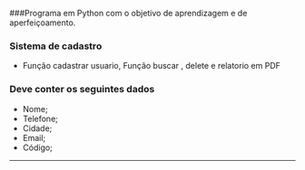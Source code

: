 ###Programa em Python com o objetivo de aprendizagem e de aperfeiçoamento.


### Sistema de cadastro  ###

- Função cadastrar usuario, Função buscar , delete e relatorio em PDF 

### Deve conter os seguintes dados ###

- Nome;
- Telefone; 
- Cidade; 
- Email; 
- Código;
----------------------------

